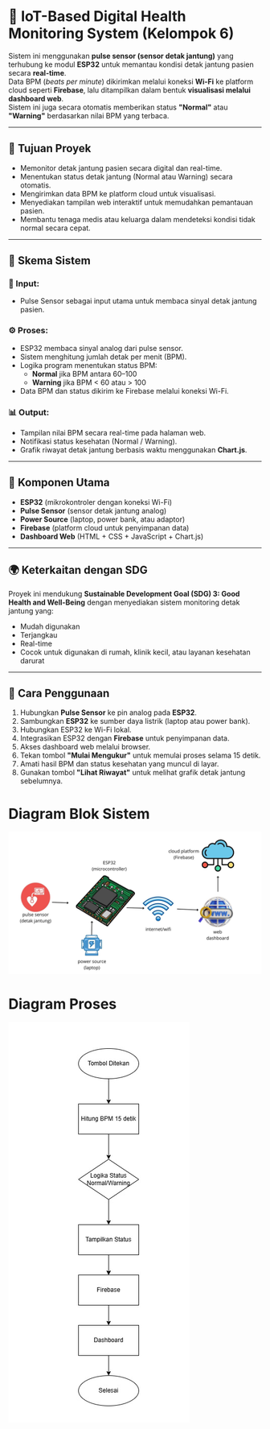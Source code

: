 # 💓 IoT-Based Digital Health Monitoring System (Kelompok 6)

Sistem ini menggunakan **pulse sensor (sensor detak jantung)** yang terhubung ke modul **ESP32** untuk memantau kondisi detak jantung pasien secara **real-time**.  
Data BPM (_beats per minute_) dikirimkan melalui koneksi **Wi-Fi** ke platform cloud seperti **Firebase**, lalu ditampilkan dalam bentuk **visualisasi melalui dashboard web**.  
Sistem ini juga secara otomatis memberikan status **"Normal"** atau **"Warning"** berdasarkan nilai BPM yang terbaca.

---

## 🎯 Tujuan Proyek

- Memonitor detak jantung pasien secara digital dan real-time.  
- Menentukan status detak jantung (Normal atau Warning) secara otomatis.  
- Mengirimkan data BPM ke platform cloud untuk visualisasi.  
- Menyediakan tampilan web interaktif untuk memudahkan pemantauan pasien.  
- Membantu tenaga medis atau keluarga dalam mendeteksi kondisi tidak normal secara cepat.

---

## 🧠 Skema Sistem

### 🔌 Input:
- Pulse Sensor sebagai input utama untuk membaca sinyal detak jantung pasien.

### ⚙️ Proses:
- ESP32 membaca sinyal analog dari pulse sensor.  
- Sistem menghitung jumlah detak per menit (BPM).  
- Logika program menentukan status BPM:
  - **Normal** jika BPM antara 60–100  
  - **Warning** jika BPM < 60 atau > 100  
- Data BPM dan status dikirim ke Firebase melalui koneksi Wi-Fi.

### 📊 Output:
- Tampilan nilai BPM secara real-time pada halaman web.  
- Notifikasi status kesehatan (Normal / Warning).  
- Grafik riwayat detak jantung berbasis waktu menggunakan **Chart.js**.

---

## 🔧 Komponen Utama

- **ESP32** (mikrokontroler dengan koneksi Wi-Fi)  
- **Pulse Sensor** (sensor detak jantung analog)  
- **Power Source** (laptop, power bank, atau adaptor)  
- **Firebase** (platform cloud untuk penyimpanan data)  
- **Dashboard Web** (HTML + CSS + JavaScript + Chart.js)

---

## 🌍 Keterkaitan dengan SDG

Proyek ini mendukung **Sustainable Development Goal (SDG) 3: Good Health and Well-Being** dengan menyediakan sistem monitoring detak jantung yang:

- Mudah digunakan  
- Terjangkau  
- Real-time  
- Cocok untuk digunakan di rumah, klinik kecil, atau layanan kesehatan darurat

---

## 🧪 Cara Penggunaan

1. Hubungkan **Pulse Sensor** ke pin analog pada **ESP32**.  
2. Sambungkan **ESP32** ke sumber daya listrik (laptop atau power bank).  
3. Hubungkan ESP32 ke Wi-Fi lokal.  
4. Integrasikan ESP32 dengan **Firebase** untuk penyimpanan data.  
5. Akses dashboard web melalui browser.  
6. Tekan tombol **"Mulai Mengukur"** untuk memulai proses selama 15 detik.  
7. Amati hasil BPM dan status kesehatan yang muncul di layar.  
8. Gunakan tombol **"Lihat Riwayat"** untuk melihat grafik detak jantung sebelumnya.

# Diagram Blok Sistem

![Diagram Blok Sistem](DiagramBlokSistem-Kel6.jpg)

# Diagram Proses

![Diagram Proses](DiagramProses-Kel6.jpg)




